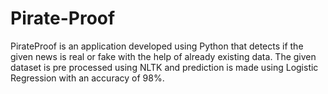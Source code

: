 # Pirate-Proof
PirateProof is an application developed using Python that detects if the given news is real or fake with the help of already existing data. The given dataset is pre processed using NLTK and prediction is made using Logistic Regression with an accuracy of 98%.
